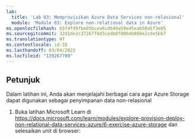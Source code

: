 ```yaml
---
lab:
  title: 'Lab 03: Memprovisikan Azure Data Services non-relasional'
  module: 'Module 03: Explore non-relational data in Azure'
ms.openlocfilehash: b5f4fd9fbe05bcea6cd640a59e45eab50a5f3e05
ms.sourcegitcommit: 32d1de2c37267f8d3cedb0f0064b08be2cde5bb7
ms.translationtype: HT
ms.contentlocale: id-ID
ms.lasthandoff: 03/04/2022
ms.locfileid: "139267709"
---
```

## <a name="instructions"></a>Petunjuk
Dalam latihan ini, Anda akan menjelajahi berbagai cara agar Azure Storage dapat digunakan sebagai penyimpanan data non-relasional

1.  Buka latihan Microsoft Learn di https://docs.microsoft.com/learn/modules/explore-provision-deploy-non-relational-data-services-azure/6-exercise-azure-storage dan selesaikan unit di browser: 
